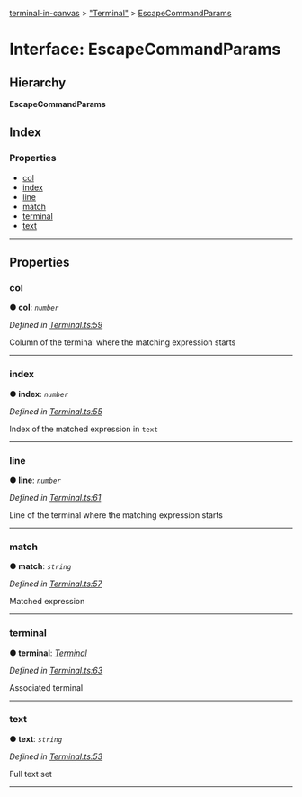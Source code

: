 [terminal-in-canvas](../README.md) > ["Terminal"](../modules/_terminal_.md) > [EscapeCommandParams](../interfaces/_terminal_.escapecommandparams.md)

# Interface: EscapeCommandParams

## Hierarchy

**EscapeCommandParams**

## Index

### Properties

* [col](_terminal_.escapecommandparams.md#col)
* [index](_terminal_.escapecommandparams.md#index)
* [line](_terminal_.escapecommandparams.md#line)
* [match](_terminal_.escapecommandparams.md#match)
* [terminal](_terminal_.escapecommandparams.md#terminal)
* [text](_terminal_.escapecommandparams.md#text)

---

## Properties

<a id="col"></a>

###  col

**● col**: *`number`*

*Defined in [Terminal.ts:59](https://github.com/danikaze/terminal-in-canvas/blob/bacbdf6/src/Terminal.ts#L59)*

Column of the terminal where the matching expression starts

___
<a id="index"></a>

###  index

**● index**: *`number`*

*Defined in [Terminal.ts:55](https://github.com/danikaze/terminal-in-canvas/blob/bacbdf6/src/Terminal.ts#L55)*

Index of the matched expression in `text`

___
<a id="line"></a>

###  line

**● line**: *`number`*

*Defined in [Terminal.ts:61](https://github.com/danikaze/terminal-in-canvas/blob/bacbdf6/src/Terminal.ts#L61)*

Line of the terminal where the matching expression starts

___
<a id="match"></a>

###  match

**● match**: *`string`*

*Defined in [Terminal.ts:57](https://github.com/danikaze/terminal-in-canvas/blob/bacbdf6/src/Terminal.ts#L57)*

Matched expression

___
<a id="terminal"></a>

###  terminal

**● terminal**: *[Terminal](../classes/_terminal_.terminal.md)*

*Defined in [Terminal.ts:63](https://github.com/danikaze/terminal-in-canvas/blob/bacbdf6/src/Terminal.ts#L63)*

Associated terminal

___
<a id="text"></a>

###  text

**● text**: *`string`*

*Defined in [Terminal.ts:53](https://github.com/danikaze/terminal-in-canvas/blob/bacbdf6/src/Terminal.ts#L53)*

Full text set

___

